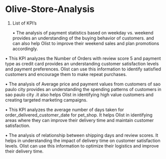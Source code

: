 # Olive-Store-Analysis
1. List of KPI’s
   
   •	The analysis of payment statistics based on weekday vs. weekend provides an understanding of the buying behavior of customers. and can also help Olist to improve their weekend sales and plan promotions accordingly.
   
•	This KPI analyzes the Number of Orders with review score 5 and payment type as credit card provides an understanding customer satisfaction levels and payment preferences. Olist can use this information to identify satisfied customers and encourage them to make repeat purchases.

•	The analysis of Average price and payment values from customers of sao paulo city provides an understanding the spending patterns of customers in sao paulo city .it also helps Olist in identifying high value customers and creating targeted marketing campaigns.

•	This KPI analyzes the average number of days taken for order_delivered_customer_date for pet_shop. It helps Olist in identifying areas where they can improve their delivery time and maintain customer satisfaction.

•	The analysis of relationship between shipping days and review scores. It helps in understanding the impact of delivery time on customer satisfaction levels. Olist can use this information to optimize their logistics and improve their delivery time.


